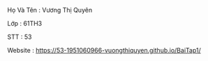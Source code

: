 Họ Và Tên : Vương Thị Quyên

Lớp : 61TH3

STT : 53

Website : https://53-1951060966-vuongthiquyen.github.io/BaiTap1/
